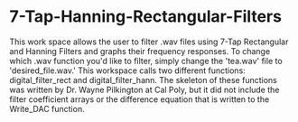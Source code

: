 # 7-Tap-Hanning-Rectangular-Filters
This work space allows the user to filter .wav files using  7-Tap Rectangular and Hanning Filters and graphs their frequency responses. 
To change which .wav function you'd like to filter, simply change the 'tea.wav' file to 'desired_file.wav.' This workspace calls two different functions:
digital_filter_rect and digital_filter_hann. The skeleton of these functions was written by Dr. Wayne Pilkington at Cal Poly, but it did not include
the filter coefficient arrays or the difference equation that is written to the Write_DAC function.
